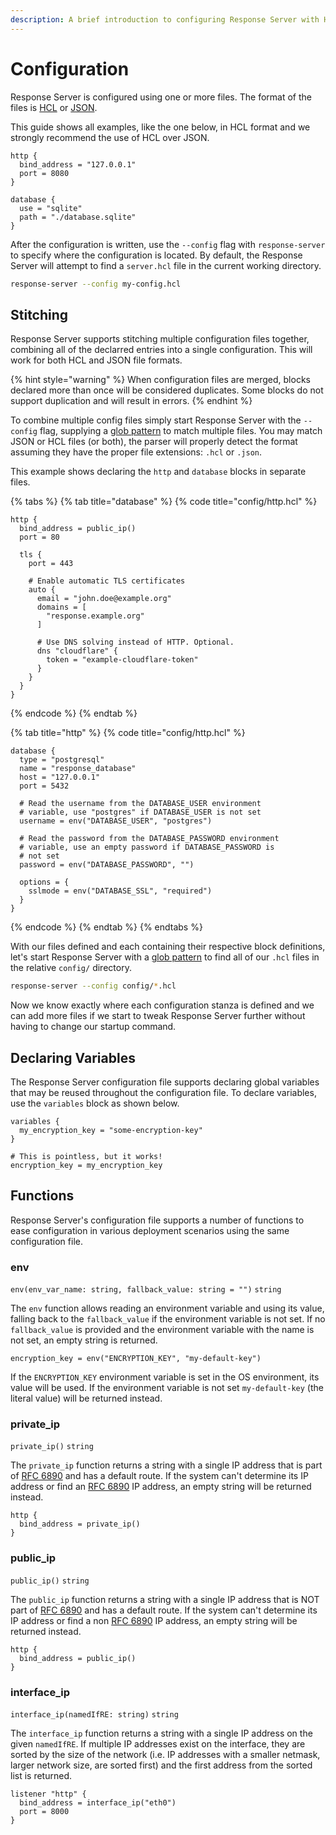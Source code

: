 ```yaml
---
description: A brief introduction to configuring Response Server with HCL or JSON files.
---
```


# Configuration

Response Server is configured using one or more files. The format of the files is [HCL](https://github.com/hashicorp/hcl/blob/hcl2/hclsyntax/spec.md) or [JSON](https://github.com/hashicorp/hcl/blob/hcl2/json/spec.md).

This guide shows all examples, like the one below, in HCL format and we strongly recommend the use of HCL over JSON.

```text
http {
  bind_address = "127.0.0.1"
  port = 8080
}

database {
  use = "sqlite"
  path = "./database.sqlite"
}
```

After the configuration is written, use the `--config` flag with `response-server` to specify where the configuration is located. By default, the Response Server will attempt to find a `server.hcl` file in the current working directory.

```bash
response-server --config my-config.hcl
```

## Stitching

Response Server supports stitching multiple configuration files together, combining all of the declarred entries into a single configuration. This will work for both HCL and JSON file formats.

{% hint style="warning" %}
When configuration files are merged, blocks declared more than once will be considered duplicates. Some blocks do not support duplication and will result in errors.
{% endhint %}

To combine multiple config files simply start Response Server with the `--config` flag, supplying a [glob pattern](https://pkg.go.dev/path/filepath/#Match) to match multiple files. You may match JSON or HCL files \(or both\), the parser will properly detect the format assuming they have the proper file extensions: `.hcl` or `.json`.

This example shows declaring the `http` and `database` blocks in separate files.

{% tabs %}
{% tab title="database" %}
{% code title="config/http.hcl" %}
```text
http {
  bind_address = public_ip()
  port = 80

  tls {
    port = 443

    # Enable automatic TLS certificates
    auto {
      email = "john.doe@example.org"
      domains = [
        "response.example.org"
      ]

      # Use DNS solving instead of HTTP. Optional.
      dns "cloudflare" {
        token = "example-cloudflare-token"
      }
    }
  }
}
```
{% endcode %}
{% endtab %}

{% tab title="http" %}
{% code title="config/http.hcl" %}
```text
database {
  type = "postgresql"
  name = "response_database"
  host = "127.0.0.1"
  port = 5432

  # Read the username from the DATABASE_USER environment
  # variable, use "postgres" if DATABASE_USER is not set
  username = env("DATABASE_USER", "postgres")

  # Read the password from the DATABASE_PASSWORD environment
  # variable, use an empty password if DATABASE_PASSWORD is
  # not set
  password = env("DATABASE_PASSWORD", "")

  options = {
    sslmode = env("DATABASE_SSL", "required")
  }
}
```
{% endcode %}
{% endtab %}
{% endtabs %}

With our files defined and each containing their respective block definitions, let's start Response Server with a [glob pattern](https://pkg.go.dev/path/filepath/#Match) to find all of our `.hcl` files in the relative `config/` directory.

```bash
response-server --config config/*.hcl
```

Now we know exactly where each configuration stanza is defined and we can add more files if we start to tweak Response Server further without having to change our startup command.

## Declaring Variables

The Response Server configuration file supports declaring global variables that may be reused throughout the configuration file. To declare variables, use the `variables` block as shown below.

```text
variables {
  my_encryption_key = "some-encryption-key"
}

# This is pointless, but it works!
encryption_key = my_encryption_key
```

## Functions

Response Server's configuration file supports a number of functions to ease configuration in various deployment scenarios using the same configuration file.

### env

`env(env_var_name: string, fallback_value: string = "")` `string`

The `env` function allows reading an environment variable and using its value, falling back to the `fallback_value` if the environment variable is not set. If no `fallback_value` is provided and the environment variable with the name is not set, an empty string is returned.

```text
encryption_key = env("ENCRYPTION_KEY", "my-default-key")
```

If the `ENCRYPTION_KEY` environment variable is set in the OS environment, its value will be used. If the environment variable is not set `my-default-key` \(the literal value\) will be returned instead.

### private\_ip

`private_ip()` `string`

The `private_ip` function returns a string with a single IP address that is part of [RFC 6890](https://tools.ietf.org/html/rfc6890) and has a default route. If the system can't determine its IP address or find an [RFC 6890](https://tools.ietf.org/html/rfc6890) IP address, an empty string will be returned instead.

```text
http {
  bind_address = private_ip()
}
```

### public\_ip

`public_ip()` `string`

The `public_ip` function returns a string with a single IP address that is NOT part of [RFC 6890](https://tools.ietf.org/html/rfc6890) and has a default route. If the system can't determine its IP address or find a non [RFC 6890](https://tools.ietf.org/html/rfc6890) IP address, an empty string will be returned instead.

```text
http {
  bind_address = public_ip()
}
```

### interface\_ip

`interface_ip(namedIfRE: string)` `string`

The `interface_ip` function returns a string with a single IP address on the given `namedIfRE`. If multiple IP addresses exist on the interface, they are sorted by the size of the network \(i.e. IP addresses with a smaller netmask, larger network size, are sorted first\) and the first address from the sorted list is returned.

```text
listener "http" {
  bind_address = interface_ip("eth0")
  port = 8000
}
```

